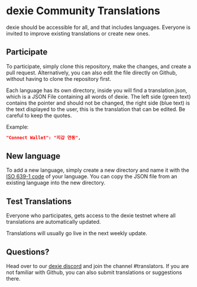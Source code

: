 # dexie Community Translations

dexie should be accessible for all, and that includes languages. Everyone is invited to improve existing translations or create new ones.

## Participate
To participate, simply clone this repository, make the changes, and create a pull request. Alternatively, you can also edit the file directly on Github, without having to clone the repository first.

Each language has its own directory, inside you will find a translation.json, which is a JSON File containing all words of dexie. The left side (green text) contains the pointer and should not be changed, the right side (blue text) is the text displayed to the user, this is the translation that can be edited. Be careful to keep the quotes.

Example:
```json
"Connect Wallet": "지갑 연동",
```

## New language
To add a new language, simply create a new directory and name it with the [ISO 639-1 code](https://en.wikipedia.org/wiki/List_of_ISO_639-1_codes) of your language. You can copy the JSON file from an existing language into the new directory.

## Test Translations
Everyone who participates, gets access to the dexie testnet where all translations are automatically updated. 

Translations will usually go live in the next weekly update.

## Questions?
Head over to our [dexie discord](https://discord.gg/3xUrkAxUmd) and join the channel #translators. If you are not familiar with Github, you can also submit translations or suggestions there.
